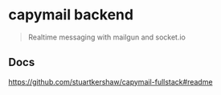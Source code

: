 capymail backend
===
> Realtime messaging with mailgun and socket.io

## Docs
https://github.com/stuartkershaw/capymail-fullstack#readme
